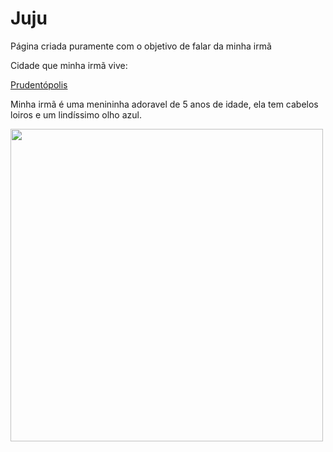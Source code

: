 <!DOCTYPE html>
<html lang="ptbr">
<head>
    <meta charset="UTF-8">
    <meta http-equiv="X-UA-Compatible" content="IE=edge">
    <meta name="viewport" content="width=device-width, initial-scale=1.0">
    <title>Adriana</title>
</head>
<body>
    <h1 class="titulo">Juju
    </h1>
    <p class="text">Página criada puramente com o objetivo de falar da minha irmã</p>
    </p>
    <P> Cidade que minha irmã vive:
    </P>
    <p class="image"><a href="https://cdn.checkinweb.com.br/img/232/upload/images/pousada%20em%20prudent%C3%B3polis%20turismo%20paran%C3%A1%20%283%29.jpg">Prudentópolis</a></p>
    <p>
        Minha irmã é uma menininha adoravel de 5 anos de idade, ela tem cabelos loiros e  um lindíssimo olho azul.
    </p> <img src="https://thumbs.dreamstime.com/z/retrato-detalhado-de-uma-linda-menina-loira-anos-idade-com-olhos-azuis-deitada-na-cama-vestido-cor-rosa-momento-relaxa%C3%A7%C3%A3o-178976108.jpg" width="500" height="500"
</body>
</html>
